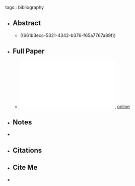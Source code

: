 tags:: bibliography

- ## Abstract
	- ((661b3ecc-5321-4342-b376-f65a7767a89f))
- ## Full Paper
	- ![local copy](../assets/AunimoLHuttunenSAModelfor_1713061546045_0.pdf), [online](https://www.theseus.fi/bitstream/handle/10024/344521/AunimoLHuttunenSAModelfor.pdf?sequence=4)
- ## Notes
-
- ## Citations
- ## Cite Me
-